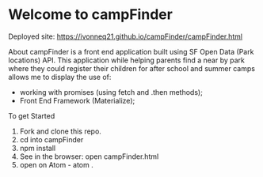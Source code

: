 # Welcome to campFinder

Deployed site: https://ivonneq21.github.io/campFinder/campFinder.html

About
campFinder is a front end application built using SF Open Data (Park locations) API. This application while helping parents find a near by park where they could register their children for after school and summer camps allows me to display the use of:

- working with promises (using fetch and .then methods);
- Front End Framework (Materialize);

To get Started

1) Fork and clone this repo.
2) cd into campFinder
3) npm install
3) See in the browser: open campFinder.html
4) open on Atom - atom . 

